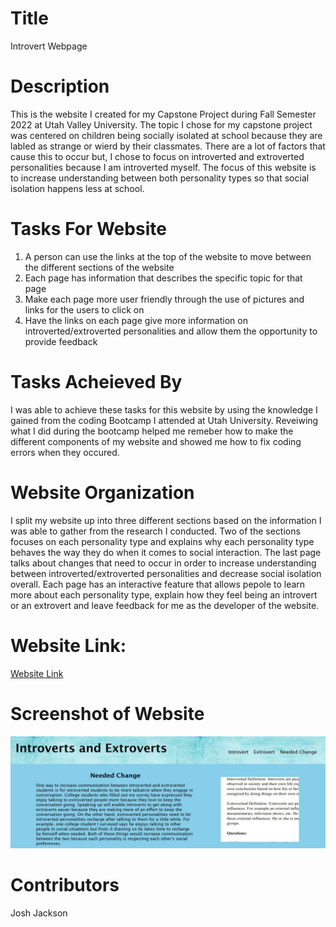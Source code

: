 # Title
Introvert Webpage

# Description
This is the website I created for my Capstone Project during Fall Semester 2022 at Utah Valley University. The topic I chose for my 
capstone project was centered on children being socially isolated at school because they are labled as strange or wierd by their 
classmates. There are a lot of factors that cause this to occur but, I chose to focus on introverted and extroverted personalities
because I am introverted myself. The focus of this website is to increase understanding between both personality types so that 
social isolation happens less at school.

# Tasks For Website
1. A person can use the links at the top of the website to move between the different sections of the website
2. Each page has information that describes the specific topic for that page
3. Make each page more user friendly through the use of pictures and links for the users to click on
4. Have the links on each page give more information on introverted/extroverted personalities and allow them the opportunity to provide feedback

# Tasks Acheieved By
I was able to achieve these tasks for this website by using the knowledge I gained from the coding Bootcamp I attended at Utah University.
Reveiwing what I did during the bootcamp helped me remeber how to make the different components of my website and showed me how to fix coding 
errors when they occured. 

# Website Organization
I split my website up into three different sections based on the information I was able to gather from the research I conducted.
Two of the sections focuses on each personality type and explains why each personality type behaves the way they do when it 
comes to social interaction. The last page talks about changes that need to occur in order to increase understanding between
introverted/extroverted personalities and decrease social isolation overall. Each page has an interactive feature that allows pepole
to learn more about each personality type, explain how they feel being an introvert or an extrovert and leave feedback for me
as the developer of the website. 

# Website Link: 
<a href="https://joker282855.github.io/introvert-webpage/">Website Link</a> 

# Screenshot of Website
<img src="./src/assests/capstone/project-personality.jpg" alt="Screenshot of Website" />

# Contributors
Josh Jackson